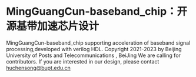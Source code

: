 # MingGuangCun-baseband_chip：开源基带加速芯片设计
MingGuangCun-baseband_chip supporting acceleration of baseband signal processing,developed with verilog HDL.
Copyright 2021-2023 by Beijing University of Posts and Telecommunications , BeiJing
We are calling for contributors. If you are interested in our design, please contact huchensong@bupt.edu.cn
